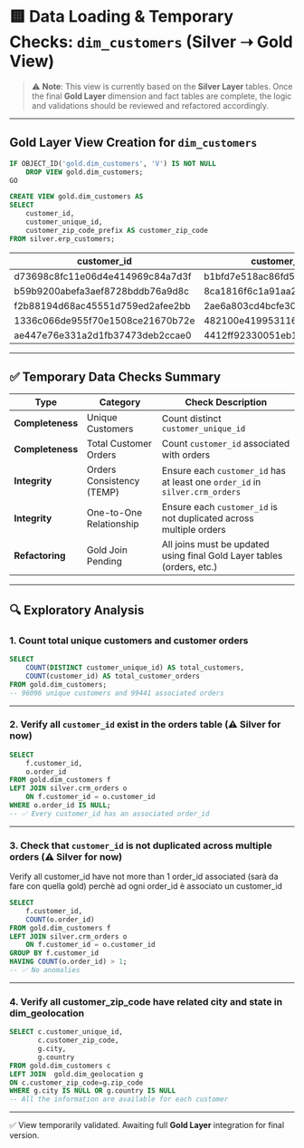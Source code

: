 
# 🟨 Data Loading & Temporary Checks: `dim_customers` (Silver ➝ Gold View)

> ⚠️ **Note**: This view is currently based on the **Silver Layer** tables.
> Once the final **Gold Layer** dimension and fact tables are complete, the logic and validations should be reviewed and refactored accordingly.

---

## Gold Layer View Creation for `dim_customers`

```sql
IF OBJECT_ID('gold.dim_customers', 'V') IS NOT NULL
    DROP VIEW gold.dim_customers;
GO

CREATE VIEW gold.dim_customers AS
SELECT 
    customer_id,
    customer_unique_id,
    customer_zip_code_prefix AS customer_zip_code
FROM silver.erp_customers;
```

| customer_id                        | customer_unique_id             | customer_zip_code |
|------------------------------------|--------------------------------|-------------------|
| d73698c8fc11e06d4e414969c84a7d3f | b1bfd7e518ac86fd5e44b796273c4f5c | 59460             |
| b59b9200abefa3aef8728bddb76a9d8c | 8ca1816f6c1a91aa2788ee471b85ab19 | 99840             |
| f2b88194d68ac45551d759ed2afee2bb | 2ae6a803cd4bcfe303b032afb1c9b89a | 03033             |
| 1336c066de955f70e1508ce21670b72e | 482100e419953116ee03dca7416277e0 | 19940             |
| ae447e76e331a2d1fb37473deb2ccae0 | 4412ff92330051eb18b7aa95d9d172e7 | 08790             |


---

## ✅ Temporary Data Checks Summary

| Type               | Category                    | Check Description                                                               |
|--------------------|-----------------------------|---------------------------------------------------------------------------------|
| **Completeness**   | Unique Customers            | Count distinct `customer_unique_id`                                             |
| **Completeness**   | Total Customer Orders       | Count `customer_id` associated with orders                                      |
| **Integrity**      | Orders Consistency (TEMP)   | Ensure each `customer_id` has at least one `order_id` in `silver.crm_orders`    |
| **Integrity**      | One-to-One Relationship     | Ensure each `customer_id` is not duplicated across multiple orders              |
| **Refactoring**    | Gold Join Pending           | All joins must be updated using final Gold Layer tables (orders, etc.)          |

---

## 🔍 Exploratory Analysis

### 1. Count total unique customers and customer orders
```sql
SELECT 
    COUNT(DISTINCT customer_unique_id) AS total_customers,
    COUNT(customer_id) AS total_customer_orders
FROM gold.dim_customers;
-- 96096 unique customers and 99441 associated orders
```

---

### 2. Verify all `customer_id` exist in the orders table (⚠️ Silver for now)
```sql
SELECT  
    f.customer_id,
    o.order_id
FROM gold.dim_customers f
LEFT JOIN silver.crm_orders o
    ON f.customer_id = o.customer_id
WHERE o.order_id IS NULL;
-- ✅ Every customer_id has an associated order_id
```

---

### 3. Check that `customer_id` is not duplicated across multiple orders (⚠️ Silver for now)
Verify all customer_id have not more than 1 order_id associated (sarà da fare con quella gold) 
perchè ad ogni order_id è associato un customer_id 
```sql
SELECT  
    f.customer_id,
    COUNT(o.order_id)
FROM gold.dim_customers f
LEFT JOIN silver.crm_orders o
    ON f.customer_id = o.customer_id
GROUP BY f.customer_id
HAVING COUNT(o.order_id) > 1;
-- ✅ No anomalies
```

---
### 4. Verify all customer_zip_code have related city and state in dim_geolocation
```sql
SELECT c.customer_unique_id,
	   c.customer_zip_code,
	   g.city,
	   g.country
FROM gold.dim_customers c
LEFT JOIN  gold.dim_geolocation g
ON c.customer_zip_code=g.zip_code
WHERE g.city IS NULL OR g.country IS NULL
-- All the information are available for each customer
```
---

✅ View temporarily validated. Awaiting full **Gold Layer** integration for final version.
